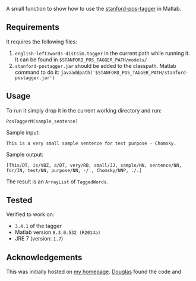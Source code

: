 A small function to show how to use the [stanford-pos-tagger](http://nlp.stanford.edu/software/tagger.shtml) in Matlab.

## Requirements

It requires the following files:

  1. `english-left3words-distsim.tagger` in the current path while running it. It can be found in `$STANFORD_POS_TAGGER_PATH/models/`
  2. `stanford-postagger.jar` should be added to the classpath.
     Matlab command to do it: `javaaddpath('$STANFORD_POS_TAGGER_PATH/stanford-postagger.jar')`

## Usage

To run it simply drop it in the current working directory and run:

    PosTaggerM(sample_sentence)

Sample input: 

    This is a very small sample sentence for test purpose - Chomsky.

Sample output: 

    [This/DT, is/VBZ, a/DT, very/RB, small/JJ, sample/NN, sentence/NN, for/IN, test/NN, purpose/NN, -/:, Chomsky/NNP, ./.]

The result is an `ArrayList` of `TaggedWords`.

## Tested

Verified to work on:

 - `3.4.1` of the tagger
 - Matlab version `8.3.0.532 (R2014a)`
 - JRE 7 (version: `1.7`)

## Acknowledgements

This was initially hosted on [my homepage](http://utkarshu.in/PosTaggerM.m).
[Douglas](https://plus.google.com/u/2/116294795843827001984/posts) found the code
and 
